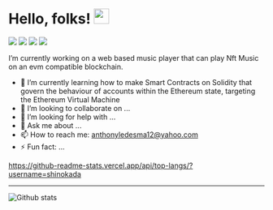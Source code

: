 # Hello, folks! <img src="https://raw.githubusercontent.com/MartinHeinz/MartinHeinz/master/wave.gif" width="30px">

![](https://img.shields.io/badge/<CODE>-<Javascript>-informational?style=flat&logo=<LOGO_NAME>&logoColor=white&color=B9BDC1)
![](https://img.shields.io/badge/<CODE>-<React>-informational?style=flat&logo=<LOGO_NAME>&logoColor=black&color=87CEEB)
![](https://img.shields.io/badge/<CODE>-<HTML>-informational?style=flat&logo=<LOGO_NAME>&logoColor=white&color=B9BDC1)
![](https://img.shields.io/badge/<CODE>-<CSS>-informational?style=flat&logo=<LOGO_NAME>&logoColor=white&color=87CEEB)

I’m currently working on a web based music player that can play Nft Music on an evm compatible blockchain.

- 🌱 I’m currently learning how to make Smart Contracts on Solidity that govern the behaviour of accounts within the Ethereum state, targeting the Ethereum Virtual Machine 
- 👯 I’m looking to collaborate on ...
- 🤔 I’m looking for help with ...
- 💬 Ask me about ...
- 📫 How to reach me: anthonyledesma12@yahoo.com
- ⚡ Fun fact: ...

https://github-readme-stats.vercel.app/api/top-langs/?username=shinokada
<hr/>


![Github stats](https://github-readme-stats.vercel.app/api?username=Anchoviess&theme=highcontrast&show_icons=true&count_private=true)
